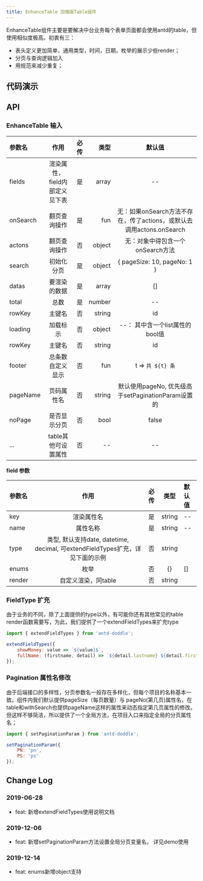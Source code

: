 ```yaml
---
title: EnhanceTable 加强版Table组件
---
```


EnhanceTable组件主要是要解决中台业务每个表单页面都会使用antd的table，但使用相似度极高。初衷有三：
 - 表头定义更加简单，通用类型，时间，日期，枚举的展示少些render；
 - 分页与查询逻辑加入
 - 用规范来减少重复；  
 
## 代码演示

## API

### EnhanceTable 输入
| 参数名 | 作用 | 必传 | 类型 | 默认值  
:--|:--:|---:|---:|:---:   
| fields | 渲染属性，field内部定义见下表 | 是 | array | -- 
| onSearch | 翻页查询操作 | 是 | fun | 无：如果onSearch方法不存在，传了actions，或默认去调用actons.onSearch
| actons | 翻页查询操作 | 否 |  object | 无：对象中得包含一个onSearch方法 
| search | 初始化分页 | 是 |  object | { pageSize: 10, pageNo: 1 } 
| datas | 要渲染的数据 | 是 | array | []
| total | 总数 | 是 | number | --
| rowKey | 主键名 | 否 | string | id
| loading | 加载标示 | 否 | object | --： 其中含一个list属性的bool值
| rowKey | 主键名 | 否 | string | id
| footer | 总条数自定义显示 | 否 | fun | t => `共 ${t} 条`
| pageName | 页码属性名 | 否 | string | 默认使用pageNo, 优先级高于setPaginationParam设置的
| noPage | 是否显示分页 | 否 | bool | false
| ... | table其他可设置属性 | 否 | -- | --  

**field 参数**

| 参数名 | 作用 | 必传 | 类型 | 默认值  
:--|:-------------------------:|:---:|:--:|:--
| key | 渲染属性名 | 是 | string | --
| name | 属性名称 | 是 |  string | -- 
| type | 类型, 默认支持date, datetime, decimal, 可extendFieldTypes扩充，详见下面的示例 | 否 |  string | 
| enums | 枚举 | 否 |  {} | [] | -- [{ label: '', value: '' }]或则对象，见上面示例
| render | 自定义渲染，同table | 否 |  string |  

### FieldType 扩充
由于业务的不同，除了上面提供的type以外，有可能你还有其他常见的table render函数需要写，为此，我们提供了一个extendFieldTypes来扩充type

```javascript
import { extendFieldTypes } from 'antd-doddle';

extendFieldTypes({
    showMoney: value => `${value}$`,
    fullName: (firstname, detail) => `${detail.lastname} ${detail.firstname}`
});

```

### Pagination 属性名修改
由于后端接口的多样性，分页参数名一般存在多样化，但每个项目的名称基本一致。组件内我们默认提供pageSize（每页数量）与 pageNo(第几页)属性名，在table和withSearch也提供pageName这样的属性来动态指定第几页属性的修改。但这样不够简洁，所以提供了一个全局方法，在项目入口来指定全局的分页属性名；

```javascript
import { setPaginationParam } from 'antd-doddle';

setPaginationParam({
    PN: 'pn',
    PS: 'ps'
});

```

## Change Log

### 2019-06-28

 - feat: 新增extendFieldTypes使用说明文档

### 2019-12-06

 - feat: 新增setPaginationParam方法设置全局分页变量名， 详见demo使用

### 2019-12-14

 - feat: enums新增object支持